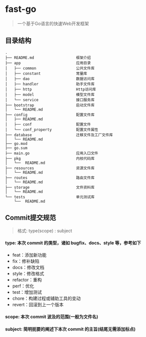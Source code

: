 # fast-go
> 一个基于Go语言的快速Web开发框架

## 目录结构

```
.
├── README.md                   框架介绍
├── app                         应用目录
│   ├── common                  公共文件库
│   ├── constant                常量库
│   ├── dao                     数据访问库
│   ├── handler                 助手文件库
│   ├── http                    Http访问库
│   ├── model                   模型文件库
│   └── service                 接口服务库
├── bootstrap                   启动文件库
│   └── README.md
├── config                      配置文件库
│   ├── README.md
│   ├── conf                    配置文件
│   └── conf_property           配置文件属性
├── database                    迁移文件及工厂文件库
│   └── README.md
├── go.mod
├── go.sum
├── main.go                     应用入口文件
├── pkg                         内核代码库
│   └──  README.md
├── resources                   资源文件库
│   └── README.md
├── routes                      路由文件库
│   └── README.md
├── storage                     文件资料库
│   └── README.md
└── tests                       单元测试库
    └──  README.md

```

## Commit提交规范
> 格式: type(scope) : subject
#### type: 本次 commit 的类型，诸如 bugfix、docs、style 等，参考如下
- feat：添加新功能
- fix：修补缺陷
- docs：修改文档
- style：修改格式
- refactor：重构
- perf：优化
- test：增加测试
- chore：构建过程或辅助工具的变动
- revert：回滚到上一个版本

#### scope: 本次 commit 波及的范围(一般为文件名)

#### subject: 简明扼要的阐述下本次 commit 的主旨(结尾无需添加标点)